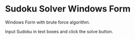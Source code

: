 # Sudoku Solver Windows Form

Windows Form with brute force algorithm.

Input Sudoku in text boxes and click the solve button.

